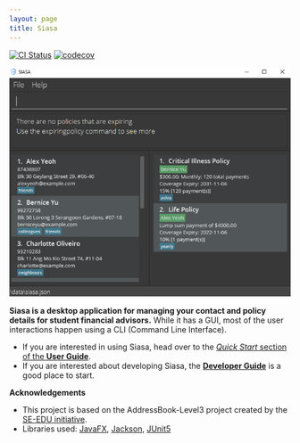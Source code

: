 ```yaml
---
layout: page
title: Siasa
---
```

[![CI Status](https://github.com/se-edu/addressbook-level3/workflows/Java%20CI/badge.svg)](https://github.com/se-edu/addressbook-level3/actions)
[![codecov](https://codecov.io/gh/AY2122S1-CS2103-F10-4/tp/branch/master/graph/badge.svg?token=8HQN3ALV7M)](https://codecov.io/gh/AY2122S1-CS2103-F10-4/tp)

![Ui](images/AppImage.png)

**Siasa is a desktop application for managing your contact and policy details for student financial advisors.** While it has a GUI, most of the user interactions happen using a CLI (Command Line Interface).

* If you are interested in using Siasa, head over to the [_Quick Start_ section of the **User Guide**](UserGuide.html#quick-start).
* If you are interested about developing Siasa, the [**Developer Guide**](DeveloperGuide.html) is a good place to start.


**Acknowledgements**

* This project is based on the AddressBook-Level3 project created by the [SE-EDU initiative](https://se-education.org).
* Libraries used: [JavaFX](https://openjfx.io/), [Jackson](https://github.com/FasterXML/jackson), [JUnit5](https://github.com/junit-team/junit5)
